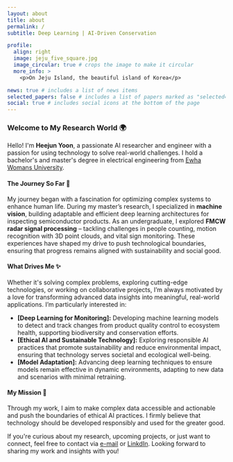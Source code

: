 ```yaml
---
layout: about
title: about
permalink: /
subtitle: Deep Learning | AI-Driven Conservation

profile:
  align: right
  image: jeju_five_square.jpg
  image_circular: true # crops the image to make it circular
  more_info: >
    <p>On Jeju Island, the beautiful island of Korea</p>

news: true # includes a list of news items
selected_papers: false # includes a list of papers marked as "selected={true}"
social: true # includes social icons at the bottom of the page
---
```

### Welcome to My Research World 🌍
Hello! I'm **Heejun Yoon**, a passionate AI researcher and engineer with a passion for using technology to solve real-world challenges. I hold a bachelor's and master's degree in electrical engineering from [Ewha Womans University](https://www.ewha.ac.kr/ewhaen/index.do).


#### The Journey So Far 🚀
My journey began with a fascination for optimizing complex systems to enhance human life. During my master’s research, I specialized in **machine vision**, building adaptable and efficient deep learning architectures for inspecting semiconductor products. As an undergraduate, I explored **FMCW radar signal processing** – tackling challenges in people counting, motion recognition with 3D point clouds, and vital sign monitoring. These experiences have shaped my drive to push technological boundaries, ensuring that progress remains aligned with sustainability and social good.

#### What Drives Me ✨
Whether it's solving complex problems, exploring cutting-edge technologies, or working on collaborative projects, I’m always motivated by a love for transforming advanced data insights into meaningful, real-world applications. I’m particularly interested in:
- **[Deep Learning for Monitoring]:** Developing machine learning models to detect and track changes from product quality control to ecosystem health, supporting biodiversity and conservation efforts.
- **[Ethical AI and Sustainable Technology]:** Exploring responsible AI practices that promote sustainability and reduce environmental impact, ensuring that technology serves societal and ecological well-being.
- **[Model Adaptation]:** Advancing deep learning techniques to ensure models remain effective in dynamic environments, adapting to new data and scenarios with minimal retraining.

#### My Mission 🌱
Through my work, I aim to make complex data accessible and actionable and push the boundaries of ethical AI practices. I firmly believe that technology should be developed responsibly and used for the greater good.

If you're curious about my research, upcoming projects, or just want to connect, feel free to contact via [e-mail](hjyoon9808@gmail.com) or [LinkdIn](https://www.linkedin.com/in/heejunyoon98/).
Looking forward to sharing my work and insights with you!
